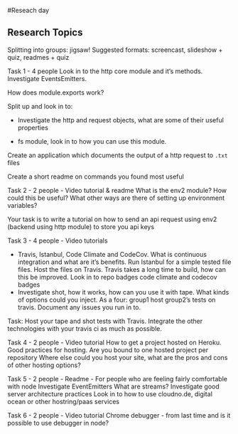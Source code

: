#Reseach day

## Research Topics

Splitting into groups: jigsaw!
Suggested formats: screencast, slideshow + quiz, readmes + quiz

Task 1 - 4 people
Look in to the http core module and it’s methods. Investigate EventsEmitters.

How does module.exports work?

Split up and look in to:
 * Investigate the http and request objects, what are some of their useful properties

 * fs module, look in to how you can use this module.

Create an application which documents the output of a http request to `.txt` files

Create a short readme on commands you found most useful

Task 2 - 2 people - Video tutorial & readme
What is the env2 module?
How could this be useful?
What other ways are there of setting up environment variables?

Your task is to write a tutorial on how to send an api request using env2 (backend using http module) to store you api keys

Task 3 - 4 people - Video tutorials
 * Travis, Istanbul, Code Climate and CodeCov. What is continuous integration and what are it’s benefits. Run Istanbul for a simple tested file files. Host the files on Travis.
Travis takes a long time to build, how can this be improved. Look in to repo badges code climate and codecov badges
 * Investigate shot, how it works, how can you use it with tape. What kinds of options could you inject.
As a four:
group1 host group2’s tests on travis. Document any issues you run in to.

Task: Host your tape and shot tests with Travis. Integrate the other technologies with your travis ci as much as possible.

Task 4 - 2 people - Video tutorial
How to get a project hosted on Heroku.
Good practices for hosting.
Are you bound to one hosted project per repository
Where else could you host your site, what are the pros and cons of other hosting options?

Task 5 - 2 people - Readme - For people who are feeling fairly comfortable with node
Investigate EventEmitters
What are streams?
Investigate good server architecture practices
Look in to how to use cloudno.de, digital ocean or other hostring/paas services

Task 6 - 2 people - Video tutorial
Chrome debugger - from last time and is it possible to use debugger in node?
